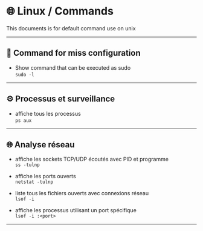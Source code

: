 # 🌐  Linux / Commands

This documents is for default command use on unix

---

## 🫵 Command for miss configuration

- Show command that can be executed as sudo\
`sudo -l`

---

## ⚙️ Processus et surveillance

- affiche tous les processus  
`ps aux`

---

## 🌐 Analyse réseau

- affiche les sockets TCP/UDP écoutés avec PID et programme  
`ss -tulnp`

- affiche les ports ouverts  
`netstat -tulnp`

- liste tous les fichiers ouverts avec connexions réseau  
`lsof -i`

- affiche les processus utilisant un port spécifique  
`lsof -i :<port>`

---
